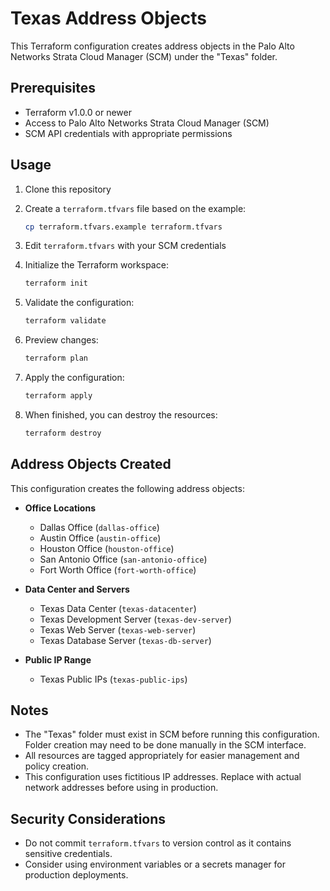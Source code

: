 # Texas Address Objects

This Terraform configuration creates address objects in the Palo Alto Networks Strata Cloud Manager (SCM) under the "Texas" folder.

## Prerequisites

- Terraform v1.0.0 or newer
- Access to Palo Alto Networks Strata Cloud Manager (SCM)
- SCM API credentials with appropriate permissions

## Usage

1. Clone this repository
2. Create a `terraform.tfvars` file based on the example:

   ```bash
   cp terraform.tfvars.example terraform.tfvars
   ```

3. Edit `terraform.tfvars` with your SCM credentials

4. Initialize the Terraform workspace:

   ```bash
   terraform init
   ```

5. Validate the configuration:

   ```bash
   terraform validate
   ```

6. Preview changes:

   ```bash
   terraform plan
   ```

7. Apply the configuration:

   ```bash
   terraform apply
   ```

8. When finished, you can destroy the resources:

   ```bash
   terraform destroy
   ```

## Address Objects Created

This configuration creates the following address objects:

- **Office Locations**
  - Dallas Office (`dallas-office`)
  - Austin Office (`austin-office`)
  - Houston Office (`houston-office`)
  - San Antonio Office (`san-antonio-office`)
  - Fort Worth Office (`fort-worth-office`)

- **Data Center and Servers**
  - Texas Data Center (`texas-datacenter`)
  - Texas Development Server (`texas-dev-server`)
  - Texas Web Server (`texas-web-server`)
  - Texas Database Server (`texas-db-server`)

- **Public IP Range**
  - Texas Public IPs (`texas-public-ips`)

## Notes

- The "Texas" folder must exist in SCM before running this configuration. Folder creation may need to be done manually in the SCM interface.
- All resources are tagged appropriately for easier management and policy creation.
- This configuration uses fictitious IP addresses. Replace with actual network addresses before using in production.

## Security Considerations

- Do not commit `terraform.tfvars` to version control as it contains sensitive credentials.
- Consider using environment variables or a secrets manager for production deployments.